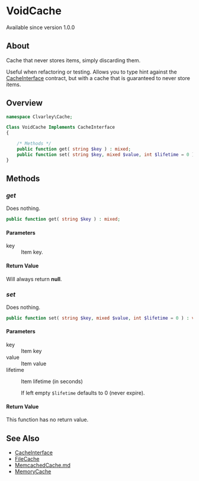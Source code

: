 # VoidCache

Available since version 1.0.0

## About

Cache that never stores items, simply discarding them.

Useful when refactoring or testing. Allows you to type hint against the
[CacheInterface](CacheInterface.md) contract, but with a cache that is
guaranteed to never store items.

## Overview

```php
namespace Clvarley\Cache;

Class VoidCache Implements CacheInterface
{

    /* Methods */
    public function get( string $key ) : mixed;
    public function set( string $key, mixed $value, int $lifetime = 0 ) : void;
}
```

## Methods
### *get*

Does nothing.

```php
public function get( string $key ) : mixed;
```

#### Parameters

<dl>
  <dt>key</dt>
  <dd>Item key.</dd>
</dl>

#### Return Value

Will always return **null**.

### *set*

Does nothing.

```php
public function set( string $key, mixed $value, int $lifetime = 0 ) : void;
```

#### Parameters

<dl>
  <dt>key</dt>
  <dd>Item key</dd>
  <dt>value</dt>
  <dd>Item value</dd>
  <dt>lifetime</dt>
  <dd>
    <p>Item lifetime (in seconds)</p>
    <p>If left empty <code>$lifetime</code> defaults to 0 (never expire).</p>
  </dd>
</dl>

#### Return Value

This function has no return value.

## See Also

* [CacheInterface](CacheInterface.md)
* [FileCache](FileCache.md)
* [MemcachedCache.md](MemcachedCache.md)
* [MemoryCache](MemoryCache.md)

